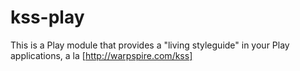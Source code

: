 kss-play
=======

This is a Play module that provides a "living styleguide" in your Play applications, a la [http://warpspire.com/kss]
